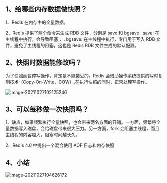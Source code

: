 ## 1、给哪些内存数据做快照？

1、Redis 在内存中的全量数据。

2、Redis 提供了两个命令来生成 RDB 文件，分别是 save 和 bgsave
. save: 在主线程中执行，会导致阻塞；
. bgsave: 在主线程中执行，专门用于写入 RDB 文件，避免了主线程的阻塞，这也是 Redis RDB 文件生成的默认配置。

## 2、快照时数据能修改吗？

为了快照而暂停写操作，肯定是不能接受的。Redis 会借助操作系统提供的写时复制技术（Copy-On-Write，COW）,在执行快照的同时，正常处理写操作。

![image-20211027102125246](/Users/Rthena/Desktop/redis极客时间/05丨内存快照：宕机后，Redis如何实现快速恢复？/写时复制机制保证快照期间数据可修改.png)



## 3、可以每秒做一次快照吗？

1、缺点，如果频繁执行全量快照，也会带来两名方面的开销。一方面，频繁将全量数据写入磁盘，会给磁盘带来很大压力。另一方面，fork 会阻塞主线程，而且主线程的内容越大，阻塞时间越长久。

2、Redis 4.0 中提出一个混合使用 AOF 日志和内存快照

## 4、小结

![image-20211027104626172](/Users/Rthena/Desktop/redis极客时间/05丨内存快照：宕机后，Redis如何实现快速恢复？/小结.png)